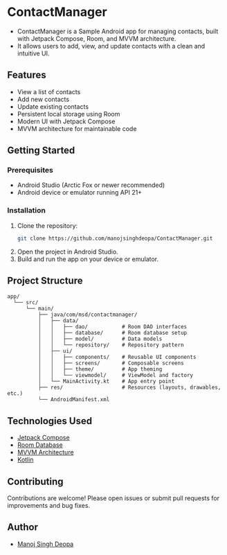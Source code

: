 # ContactManager

- ContactManager is a Sample Android app for managing contacts, built with Jetpack Compose, Room, and
MVVM architecture.
- It allows users to add, view, and update contacts with a clean and intuitive UI.

## Features

- View a list of contacts
- Add new contacts
- Update existing contacts
- Persistent local storage using Room
- Modern UI with Jetpack Compose
- MVVM architecture for maintainable code

## Getting Started

### Prerequisites

- Android Studio (Arctic Fox or newer recommended)
- Android device or emulator running API 21+

### Installation

1. Clone the repository:
    ```bash
    git clone https://github.com/manojsinghdeopa/ContactManager.git
    ```
2. Open the project in Android Studio.
3. Build and run the app on your device or emulator.

## Project Structure

```
app/
  └── src/
      └── main/
          ├── java/com/msd/contactmanager/
          │   ├── data/
          │   │   ├── dao/           # Room DAO interfaces
          │   │   ├── database/      # Room database setup
          │   │   ├── model/         # Data models
          │   │   └── repository/    # Repository pattern
          │   ├── ui/
          │   │   ├── components/    # Reusable UI components
          │   │   ├── screens/       # Composable screens
          │   │   ├── theme/         # App theming
          │   │   └── viewmodel/     # ViewModel and factory
          │   └── MainActivity.kt    # App entry point
          ├── res/                   # Resources (layouts, drawables, etc.)
          └── AndroidManifest.xml
```

## Technologies Used

- [Jetpack Compose](https://developer.android.com/jetpack/compose)
- [Room Database](https://developer.android.com/jetpack/androidx/releases/room)
- [MVVM Architecture](https://developer.android.com/jetpack/guide)
- [Kotlin](https://kotlinlang.org/)

## Contributing

Contributions are welcome! Please open issues or submit pull requests for improvements and bug
fixes.


## Author

- [Manoj Singh Deopa](https://github.com/manojsinghdeopa)
